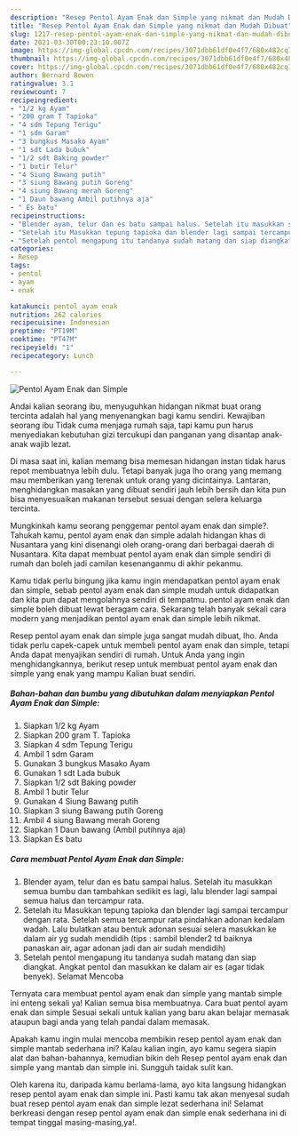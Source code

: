 ```yaml
---
description: "Resep Pentol Ayam Enak dan Simple yang nikmat dan Mudah Dibuat"
title: "Resep Pentol Ayam Enak dan Simple yang nikmat dan Mudah Dibuat"
slug: 1217-resep-pentol-ayam-enak-dan-simple-yang-nikmat-dan-mudah-dibuat
date: 2021-03-30T00:23:10.007Z
image: https://img-global.cpcdn.com/recipes/3071dbb61df0e4f7/680x482cq70/pentol-ayam-enak-dan-simple-foto-resep-utama.jpg
thumbnail: https://img-global.cpcdn.com/recipes/3071dbb61df0e4f7/680x482cq70/pentol-ayam-enak-dan-simple-foto-resep-utama.jpg
cover: https://img-global.cpcdn.com/recipes/3071dbb61df0e4f7/680x482cq70/pentol-ayam-enak-dan-simple-foto-resep-utama.jpg
author: Bernard Bowen
ratingvalue: 3.1
reviewcount: 7
recipeingredient:
- "1/2 kg Ayam"
- "200 gram T Tapioka"
- "4 sdm Tepung Terigu"
- "1 sdm Garam"
- "3 bungkus Masako Ayam"
- "1 sdt Lada bubuk"
- "1/2 sdt Baking powder"
- "1 butir Telur"
- "4 Siung Bawang putih"
- "3 siung Bawang putih Goreng"
- "4 siung Bawang merah Goreng"
- "1 Daun bawang Ambil putihnya aja"
- " Es batu"
recipeinstructions:
- "Blender ayam, telur dan es batu sampai halus. Setelah itu masukkan semua bumbu dan tambahkan sedikit es lagi, lalu blender lagi sampai semua halus dan tercampur rata."
- "Setelah itu Masukkan tepung tapioka dan blender lagi sampai tercampur dengan rata. Setelah semua tercampur rata pindahkan adonan kedalam wadah. Lalu bulatkan atau bentuk adonan sesuai selera masukkan ke dalam air yg sudah mendidih (tips : sambil blender2 td baiknya panaskan air, agar adonan jadi dan air sudah mendidih)"
- "Setelah pentol mengapung itu tandanya sudah matang dan siap diangkat. Angkat pentol dan masukkan ke dalam air es (agar tidak benyek). Selamat Mencoba"
categories:
- Resep
tags:
- pentol
- ayam
- enak

katakunci: pentol ayam enak 
nutrition: 262 calories
recipecuisine: Indonesian
preptime: "PT19M"
cooktime: "PT47M"
recipeyield: "1"
recipecategory: Lunch

---
```



![Pentol Ayam Enak dan Simple](https://img-global.cpcdn.com/recipes/3071dbb61df0e4f7/680x482cq70/pentol-ayam-enak-dan-simple-foto-resep-utama.jpg)

Andai kalian seorang ibu, menyuguhkan hidangan nikmat buat orang tercinta adalah hal yang menyenangkan bagi kamu sendiri. Kewajiban seorang ibu Tidak cuma menjaga rumah saja, tapi kamu pun harus menyediakan kebutuhan gizi tercukupi dan panganan yang disantap anak-anak wajib lezat.

Di masa  saat ini, kalian memang bisa memesan hidangan instan tidak harus repot membuatnya lebih dulu. Tetapi banyak juga lho orang yang memang mau memberikan yang terenak untuk orang yang dicintainya. Lantaran, menghidangkan masakan yang dibuat sendiri jauh lebih bersih dan kita pun bisa menyesuaikan makanan tersebut sesuai dengan selera keluarga tercinta. 



Mungkinkah kamu seorang penggemar pentol ayam enak dan simple?. Tahukah kamu, pentol ayam enak dan simple adalah hidangan khas di Nusantara yang kini disenangi oleh orang-orang dari berbagai daerah di Nusantara. Kita dapat membuat pentol ayam enak dan simple sendiri di rumah dan boleh jadi camilan kesenanganmu di akhir pekanmu.

Kamu tidak perlu bingung jika kamu ingin mendapatkan pentol ayam enak dan simple, sebab pentol ayam enak dan simple mudah untuk didapatkan dan kita pun dapat mengolahnya sendiri di tempatmu. pentol ayam enak dan simple boleh dibuat lewat beragam cara. Sekarang telah banyak sekali cara modern yang menjadikan pentol ayam enak dan simple lebih nikmat.

Resep pentol ayam enak dan simple juga sangat mudah dibuat, lho. Anda tidak perlu capek-capek untuk membeli pentol ayam enak dan simple, tetapi Anda dapat menyajikan sendiri di rumah. Untuk Anda yang ingin menghidangkannya, berikut resep untuk membuat pentol ayam enak dan simple yang enak yang mampu Kalian buat sendiri.

<!--inarticleads1-->

##### Bahan-bahan dan bumbu yang dibutuhkan dalam menyiapkan Pentol Ayam Enak dan Simple:

1. Siapkan 1/2 kg Ayam
1. Siapkan 200 gram T. Tapioka
1. Siapkan 4 sdm Tepung Terigu
1. Ambil 1 sdm Garam
1. Gunakan 3 bungkus Masako Ayam
1. Gunakan 1 sdt Lada bubuk
1. Siapkan 1/2 sdt Baking powder
1. Ambil 1 butir Telur
1. Gunakan 4 Siung Bawang putih
1. Siapkan 3 siung Bawang putih Goreng
1. Ambil 4 siung Bawang merah Goreng
1. Siapkan 1 Daun bawang (Ambil putihnya aja)
1. Siapkan  Es batu




<!--inarticleads2-->

##### Cara membuat Pentol Ayam Enak dan Simple:

1. Blender ayam, telur dan es batu sampai halus. Setelah itu masukkan semua bumbu dan tambahkan sedikit es lagi, lalu blender lagi sampai semua halus dan tercampur rata.
1. Setelah itu Masukkan tepung tapioka dan blender lagi sampai tercampur dengan rata. Setelah semua tercampur rata pindahkan adonan kedalam wadah. Lalu bulatkan atau bentuk adonan sesuai selera masukkan ke dalam air yg sudah mendidih (tips : sambil blender2 td baiknya panaskan air, agar adonan jadi dan air sudah mendidih)
1. Setelah pentol mengapung itu tandanya sudah matang dan siap diangkat. Angkat pentol dan masukkan ke dalam air es (agar tidak benyek). Selamat Mencoba




Ternyata cara membuat pentol ayam enak dan simple yang mantab simple ini enteng sekali ya! Kalian semua bisa membuatnya. Cara buat pentol ayam enak dan simple Sesuai sekali untuk kalian yang baru akan belajar memasak ataupun bagi anda yang telah pandai dalam memasak.

Apakah kamu ingin mulai mencoba membikin resep pentol ayam enak dan simple mantab sederhana ini? Kalau kalian ingin, ayo kamu segera siapin alat dan bahan-bahannya, kemudian bikin deh Resep pentol ayam enak dan simple yang mantab dan simple ini. Sungguh taidak sulit kan. 

Oleh karena itu, daripada kamu berlama-lama, ayo kita langsung hidangkan resep pentol ayam enak dan simple ini. Pasti kamu tak akan menyesal sudah buat resep pentol ayam enak dan simple lezat sederhana ini! Selamat berkreasi dengan resep pentol ayam enak dan simple enak sederhana ini di tempat tinggal masing-masing,ya!.

